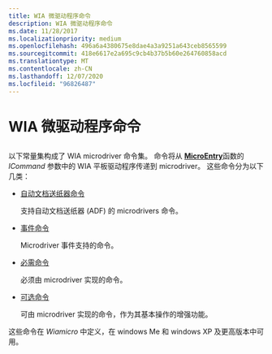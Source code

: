 ```yaml
---
title: WIA 微驱动程序命令
description: WIA 微驱动程序命令
ms.date: 11/28/2017
ms.localizationpriority: medium
ms.openlocfilehash: 496a6a4380675e8dae4a3a9251a643ceb8565599
ms.sourcegitcommit: 418e6617e2a695c9cb4b37b5b60e264760858acd
ms.translationtype: MT
ms.contentlocale: zh-CN
ms.lasthandoff: 12/07/2020
ms.locfileid: "96826487"
---
```

# <a name="wia-microdriver-commands"></a>WIA 微驱动程序命令


## <span id="ddk_wia_microdriver_commands_si"></span><span id="DDK_WIA_MICRODRIVER_COMMANDS_SI"></span>


以下常量集构成了 WIA microdriver 命令集。 命令将从 [**MicroEntry**](/windows-hardware/drivers/ddi/wiamicro/nf-wiamicro-microentry)函数的 *lCommand* 参数中的 WIA 平板驱动程序传递到 microdriver。 这些命令分为以下几类：

-   [自动文档送纸器命令](automatic-document-feeder-commands.md)

    支持自动文档送纸器 (ADF) 的 microdrivers 命令。

-   [事件命令](event-commands.md)

    Microdriver 事件支持的命令。

-   [必需命令](required-commands.md)

    必须由 microdriver 实现的命令。

-   [可选命令](optional-commands.md)

    可由 microdriver 实现的命令，作为其基本操作的增强功能。

这些命令在 *Wiamicro* 中定义，在 windows Me 和 windows XP 及更高版本中可用。

 


